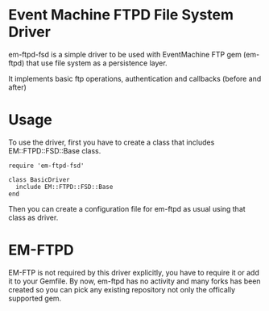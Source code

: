 # Event Machine FTPD File System Driver
em-ftpd-fsd is a simple driver to be used with EventMachine FTP gem (em-ftpd) that use
file system as a persistence layer.

It implements basic ftp operations, authentication and callbacks (before and after)

# Usage
To use the driver, first you have to create a class that includes EM::FTPD::FSD::Base class.

    require 'em-ftpd-fsd'

    class BasicDriver
      include EM::FTPD::FSD::Base
    end

Then you can create a configuration file for em-ftpd as usual using that class as driver.

# EM-FTPD
EM-FTP is not required by this driver explicitly, you have to require it or add it to your Gemfile.
By now, em-ftpd has no activity and many forks has been created so you can pick any existing repository
not only the offically supported gem.
